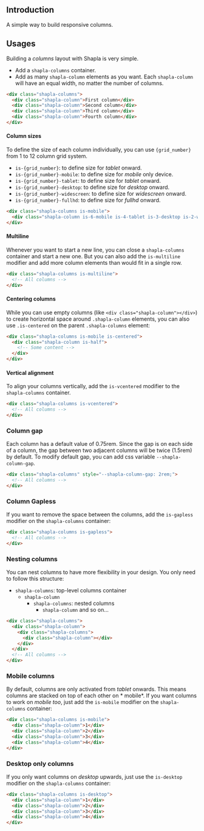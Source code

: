 ## Introduction

A simple way to build responsive columns.

## Usages

Building a *columns* layout with Shapla is very simple.

* Add a `shapla-columns` container.
* Add as many `shapla-column` elements as you want. Each `shapla-column` will have an equal width, no matter the number
  of columns.

```html
<div class="shapla-columns">
  <div class="shapla-column">First column</div>
  <div class="shapla-column">Second column</div>
  <div class="shapla-column">Third column</div>
  <div class="shapla-column">Fourth column</div>
</div>
```

#### Column sizes

To define the size of each column individually, you can use `{grid_number}` from 1 to 12 column grid system.

* `is-{grid_number}`: to define size for *tablet* onward.
* `is-{grid_number}-mobile`: to define size for *mobile* only device.
* `is-{grid_number}-tablet`: to define size for *tablet* onward.
* `is-{grid_number}-desktop`: to define size for *desktop* onward.
* `is-{grid_number}-widescreen`: to define size for *widescreen* onward.
* `is-{grid_number}-fullhd`: to define size for *fullhd* onward.

```html
<div class="shapla-columns is-mobile">
  <div class="shapla-column is-6-mobile is-4-tablet is-3-desktop is-2-widescreen"></div>
</div>
```

#### Multiline

Whenever you want to start a new line, you can close a `shapla-columns` container and start a new one. But you can also
add the `is-multiline` modifier and add more column elements than would fit in a single row.

```html
<div class="shapla-columns is-multiline">
  <!-- All columns -->
</div>
```

#### Centering columns

While you can use empty columns (like `<div class="shapla-column"></div>`) to create horizontal space
around `.shapla-column` elements, you can also use `.is-centered` on the parent `.shapla-columns` element:

```html
<div class="shapla-columns is-mobile is-centered">
  <div class="shapla-column is-half">
    <!-- Some content -->
  </div>
</div>
```

#### Vertical alignment

To align your columns vertically, add the `is-vcentered` modifier to the `shapla-columns` container.

```html
<div class="shapla-columns is-vcentered">
  <!-- All columns -->
</div>
```

### Column gap

Each column has a default value of 0.75rem. Since the gap is on each side of a column, the gap between two adjacent
columns will be twice (1.5rem) by default. To modify default gap, you can add css variable `--shapla-column-gap`.

```html
<div class="shapla-columns" style="--shapla-column-gap: 2rem;">
  <!-- All columns -->
</div>
```

### Column Gapless

If you want to remove the space between the columns, add the `is-gapless` modifier on the `shapla-columns` container:

```html
<div class="shapla-columns is-gapless">
  <!-- All columns -->
</div>
```

### Nesting columns

You can nest columns to have more flexibility in your design. You only need to follow this structure:

* `shapla-columns`: top-level columns container
  * `shapla-column`
    * `shapla-columns`: nested columns
      * `shapla-column` and so on…

```html
<div class="shapla-columns">
  <div class="shapla-column">
    <div class="shapla-columns">
      <div class="shapla-column"></div>
    </div>
  </div>
  <!-- All columns -->
</div>
```

### Mobile columns

By default, columns are only activated from *tablet* onwards. This means columns are stacked on top of each other on *
mobile*. If you want columns to work on *mobile too*, just add the `is-mobile` modifier on the `shapla-columns`
container:

```html
<div class="shapla-columns is-mobile">
  <div class="shapla-column">1</div>
  <div class="shapla-column">2</div>
  <div class="shapla-column">3</div>
  <div class="shapla-column">4</div>
</div>
```

### Desktop only columns

If you only want columns on *desktop* upwards, just use the `is-desktop` modifier on the `shapla-columns` container:

```html
<div class="shapla-columns is-desktop">
  <div class="shapla-column">1</div>
  <div class="shapla-column">2</div>
  <div class="shapla-column">3</div>
  <div class="shapla-column">4</div>
</div>
```
